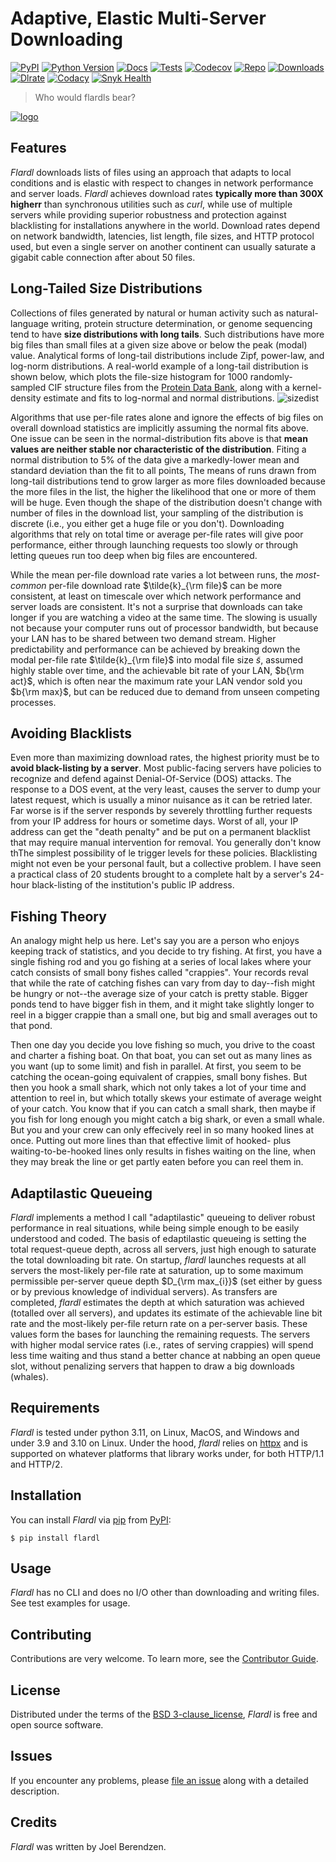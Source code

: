 # Adaptive, Elastic Multi-Server Downloading

[![PyPI](https://img.shields.io/pypi/v/flardl.svg)][pypi status]
[![Python Version](https://img.shields.io/pypi/pyversions/flardl)][pypi status]
[![Docs](https://img.shields.io/readthedocs/flardl/latest.svg?label=Read%20the%20Docs)][read the docs]
[![Tests](https://github.com/hydrationdynamics/flardl/workflows/Tests/badge.svg)][tests]
[![Codecov](https://codecov.io/gh/hydrationdynamics/flardl/branch/main/graph/badge.svg)][codecov]
[![Repo](https://img.shields.io/github/last-commit/hydrationdynamics/flardl)][repo]
[![Downloads](https://pepy.tech/badge/flardl)][downloads]
[![Dlrate](https://img.shields.io/pypi/dm/flardl)][dlrate]
[![Codacy](https://app.codacy.com/project/badge/Grade/5d86ff69c31d4f8d98ace806a21270dd)][codacy]
[![Snyk Health](https://snyk.io/advisor/python/flardl/badge.svg)][snyk]

[pypi status]: https://pypi.org/project/flardl/
[read the docs]: https://flardl.readthedocs.io/
[tests]: https://github.com/hydrationdynamics/flardl/actions?workflow=Tests
[codecov]: https://app.codecov.io/gh/hydrationdynamics/flardl
[repo]: https://github.com/hydrationdynamics/flardl
[downloads]: https://pepy.tech/project/flardl
[dlrate]: https://github.com/hydrationdynamics/flardl
[codacy]: https://www.codacy.com/gh/hydrationdynamics/flardl?utm_source=github.com&utm_medium=referral&utm_content=hydrationdynamics/zeigen&utm_campaign=Badge_Grade
[snyk]: https://snyk.io/advisor/python/flardl

> Who would flardls bear?

[![logo](https://raw.githubusercontent.com/hydrationdynamics/flardl/main/docs/_static/flardl_bear.png)][logo license]

[logo license]: https://raw.githubusercontent.com/hydrationdynamics/flardl/main/LICENSE.logo.txt

## Features

_Flardl_ downloads lists of files using an approach that
adapts to local conditions and is elastic with respect
to changes in network performance and server loads.
_Flardl_ achieves download rates **typically more than
300X higherr** than synchronous utilities such as _curl_,
while use of multiple servers while providing superior
robustness and protection against blacklisting for
installations anywhere in the world. Download rates depend
on network bandwidth, latencies, list length, file sizes,
and HTTP protocol used, but even a single server on another
continent can usually saturate a gigabit cable connection
after about 50 files.

## Long-Tailed Size Distributions

Collections of files generated by natural or human activity such
as natural-language writing, protein structure determination,
or genome sequencing tend to have **size distributions with
long tails**. Such distributions have more big files than
small files at a given size above or below the peak (modal) value.
Analytical forms of long-tail distributions include Zipf, power-law,
and log-norm distributions. A real-world example of a long-tail
distribution is shown below, which plots the file-size histogram
for 1000 randomly-sampled CIF structure files from the
[Protein Data Bank](https://rcsb.org),
along with a kernel-density estimate and fits to log-normal and
normal distributions.
![sizedist](https://raw.githubusercontent.com/hydrationdynamics/flardl/main/docs/_static/file_size_distribution.png)

Algorithms that use per-file rates alone and ignore the effects
of big files on overall download statistics are implicitly
assuming the normal fits above. One issue can be seen in the
normal-distribution fits above is that **mean values are neither
stable nor characteristic of the distribution**. Fiting a
normal distribution to 5% of the data give a markedly-lower
mean and standard deviation than the fit to all points,
The means of runs drawn from long-tail distributions tend to
grow larger as more files downloaded because the more files
in the list, the higher the likelihood that one or more of
them will be huge. Even though the shape of the distribution
doesn't change with number of files in the download list, your
sampling of the distribution is discrete (i.e., you either get
a huge file or you don't). Downloading algorithms that rely on
total time or average per-file rates will give poor performance,
either through launching requests too slowly or through letting
queues run too deep when big files are encountered.

While the mean per-file download rate varies a lot between runs, the
_most-common_ per-file download rate $\tilde{k}_{\rm file}$ can be more
consistent, at least on timescale over which network performance
and server loads are consistent. It's not a surprise that downloads
can take longer if you are watching a video at the same time. The
slowing is usually not because your computer runs out of processor
bandwidth, but because your LAN has to be shared between two demand
stream. Higher predictability and performance can be achieved by
breaking down the modal per-file rate $\tilde{k}_{\rm file}$ into
modal file size $\tilde{s}$, assumed highly stable over time, and
the achievable bit rate of your LAN, $b{\rm act}$, which is often
near the maximum rate your LAN vendor sold you $b{\rm max}$, but
can be reduced due to demand from unseen competing processes.

## Avoiding Blacklists

Even more than maximizing download rates, the highest priority must
be to **avoid black-listing by a server**. Most public-facing servers
have policies to recognize and defend against Denial-Of-Service (DOS)
attacks. The response to a DOS event, at the very least, causes the
server to dump your latest request, which is usually a minor nuisance
as it can be retried later. Far worse is if the server responds by
severely throttling further requests from your IP address for hours
or sometime days. Worst of all, your IP address can get the "death
penalty" and be put on a permanent blacklist that may require manual
intervention for removal. You generally don't know thThe simplest
possibility of le trigger levels for these policies. Blacklisting
might not even be your personal fault, but a collective problem.
I have seen a practical class of 20 students brought to a complete
halt by a server's 24-hour black-listing of the institution's
public IP address.

## Fishing Theory

An analogy might help us here. Let's say you are a person who
enjoys keeping track of statistics, and you decide to try
fishing. At first, you have a single fishing rod and you go
fishing at a series of local lakes where your catch consists
of small bony fishes called "crappies". Your records reval
that while the rate of catching fishes can vary from day to
day--fish might be hungry or not--the average size of your
catch is pretty stable. Bigger ponds tend to have bigger fish
in them, and it might take slightly longer to reel in a bigger
crappie than a small one, but big and small averages out to
that pond.

Then one day you decide you love fishing so much, you drive
to the coast and charter a fishing boat. On that boat,
you can set out as many lines as you want (up to some limit)
and fish in parallel. At first, you seem to be catching the
ocean-going equivalent of crappies, small bony fishes. But
then you hook a small shark, which not only takes a lot of
your time and attention to reel in, but which totally skews
your estimate of average weight of your catch. You know that
if you can catch a small shark, then maybe if you fish for
long enough you might catch a big shark, or even a small whale.
But you and your crew can only effecively reel in so
many hooked lines at once. Putting out more lines than
that effective limit of hooked- plus waiting-to-be-hooked
lines only results in fishes waiting on the line, when they
may break the line or get partly eaten before you can reel
them in.

## Adaptilastic Queueing

_Flardl_ implements a method I call "adaptilastic"
queueing to deliver robust performance in real situations,
while being simple enough to be easily understood and coded.
The basis of edaptilastic queueing is setting the total
request-queue depth, across all servers, just high enough
to saturate the total downloading bit rate. On startup,
_flardl_ launches requests at all servers the most-likely
per-file rate at saturation, up to some maximum permissible
per-server queue depth $D_{\rm max_{i}}$ (set either by guess or
by previous knowledge of individual servers). As transfers are
completed, _flardl_ estimates the depth at which saturation
was achieved (totalled over all servers), and updates its
estimate of the achievable line bit rate and the most-likely
per-file return rate on a per-server basis. These values form
the bases for launching the remaining requests. The servers
with higher modal service rates (i.e., rates of serving
crappies) will spend less time waiting and thus stand a better
chance at nabbing an open queue slot, without penalizing servers
that happen to draw a big downloads (whales).

## Requirements

_Flardl_ is tested under python 3.11, on Linux, MacOS, and
Windows and under 3.9 and 3.10 on Linux. Under the hood,
_flardl_ relies on [httpx](https://www.python-httpx.org/) and is supported
on whatever platforms that library works under, for both HTTP/1.1
and HTTP/2.

## Installation

You can install _Flardl_ via [pip] from [PyPI]:

```console
$ pip install flardl
```

## Usage

_Flardl_ has no CLI and does no I/O other than downloading and writing
files. See test examples for usage.

## Contributing

Contributions are very welcome.
To learn more, see the [Contributor Guide].

## License

Distributed under the terms of the [BSD 3-clause_license][license],
_Flardl_ is free and open source software.

## Issues

If you encounter any problems,
please [file an issue] along with a detailed description.

## Credits

_Flardl_ was written by Joel Berendzen.

[pypi]: https://pypi.org/
[file an issue]: https://github.com/hydrationdynamics/flardl/issues
[pip]: https://pip.pypa.io/

<!-- github-only -->

[license]: https://github.com/hydrationdynamics/flardl/blob/main/LICENSE
[contributor guide]: https://github.com/hydrationdynamics/flardl/blob/main/CONTRIBUTING.md
